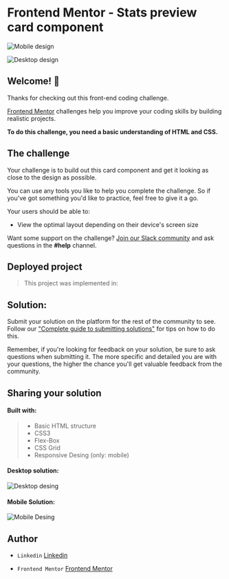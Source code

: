 # Frontend Mentor - Stats preview card component
![Mobile design](https://user-images.githubusercontent.com/80013958/124522479-c9e00980-ddc9-11eb-8b61-73ef9879aee6.jpg)

![Desktop design](https://user-images.githubusercontent.com/80013958/124522474-c482bf00-ddc9-11eb-8bb8-51e63c60c58a.jpg)



## Welcome! 👋

Thanks for checking out this front-end coding challenge.

[Frontend Mentor](https://www.frontendmentor.io) challenges help you improve your coding skills by building realistic projects.

**To do this challenge, you need a basic understanding of HTML and CSS.**

## The challenge

Your challenge is to build out this card component and get it looking as close to the design as possible.

You can use any tools you like to help you complete the challenge. So if you've got something you'd like to practice, feel free to give it a go.

Your users should be able to:

- View the optimal layout depending on their device's screen size

Want some support on the challenge? [Join our Slack community](https://www.frontendmentor.io/slack) and ask questions in the **#help** channel.

## Deployed project

> This project was implemented in:



## Solution: 

Submit your solution on the platform for the rest of the community to see. Follow our ["Complete guide to submitting solutions"](https://medium.com/frontend-mentor/a-complete-guide-to-submitting-solutions-on-frontend-mentor-ac6384162248) for tips on how to do this.

Remember, if you're looking for feedback on your solution, be sure to ask questions when submitting it. The more specific and detailed you are with your questions, the higher the chance you'll get valuable feedback from the community.

## Sharing your solution

#### Built with: 

> - Basic HTML structure
> - CSS3 
> - Flex-Box
> - CSS Grid
> - Responsive Desing (only: mobile)

####  Desktop solution: 
![Desktop desing](https://user-images.githubusercontent.com/80013958/124522520-f3009a00-ddc9-11eb-88c9-83ccc0ef765c.png)


#### Mobile Solution: 
![Mobile Desing](https://user-images.githubusercontent.com/80013958/124522526-f7c54e00-ddc9-11eb-951b-06ca8d3bb62f.gif)


## Author
- `Linkedin` [Linkedin](https://www.linkedin.com/in/leanquiroga95/)

- `Frontend Mentor` [Frontend Mentor](https://www.frontendmentor.io/profile/leandroquiroga)
